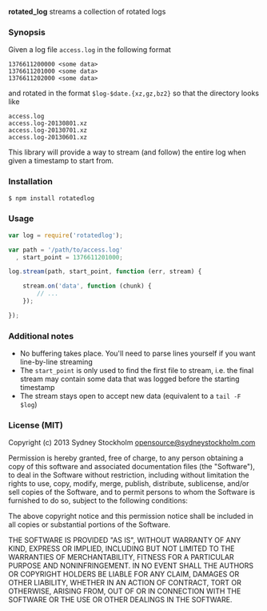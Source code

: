 **rotated_log** streams a collection of rotated logs

### Synopsis

Given a log file `access.log` in the following format

```
1376611200000 <some data>
1376611201000 <some data>
1376611202000 <some data>
```

and rotated in the format `$log-$date.{xz,gz,bz2}` so that the directory looks like

```
access.log
access.log-20130801.xz
access.log-20130701.xz
access.log-20130601.xz
```

This library will provide a way to stream (and follow) the entire log when given a timestamp to start from.

### Installation

```bash
$ npm install rotatedlog
```

### Usage

```javascript
var log = require('rotatedlog');

var path = '/path/to/access.log'
  , start_point = 1376611201000;

log.stream(path, start_point, function (err, stream) {

    stream.on('data', function (chunk) {
        // ...
    });

});
```

### Additional notes

- No buffering takes place. You'll need to parse lines yourself if you want line-by-line streaming
- The `start_point` is only used to find the first file to stream, i.e. the final stream may contain some data that was logged before the starting timestamp
- The stream stays open to accept new data (equivalent to a `tail -F $log`)

### License (MIT)

Copyright (c) 2013 Sydney Stockholm <opensource@sydneystockholm.com>

Permission is hereby granted, free of charge, to any person obtaining
a copy of this software and associated documentation files (the
"Software"), to deal in the Software without restriction, including
without limitation the rights to use, copy, modify, merge, publish,
distribute, sublicense, and/or sell copies of the Software, and to
permit persons to whom the Software is furnished to do so, subject to
the following conditions:

The above copyright notice and this permission notice shall be
included in all copies or substantial portions of the Software.

THE SOFTWARE IS PROVIDED "AS IS", WITHOUT WARRANTY OF ANY KIND,
EXPRESS OR IMPLIED, INCLUDING BUT NOT LIMITED TO THE WARRANTIES OF
MERCHANTABILITY, FITNESS FOR A PARTICULAR PURPOSE AND
NONINFRINGEMENT. IN NO EVENT SHALL THE AUTHORS OR COPYRIGHT HOLDERS BE
LIABLE FOR ANY CLAIM, DAMAGES OR OTHER LIABILITY, WHETHER IN AN ACTION
OF CONTRACT, TORT OR OTHERWISE, ARISING FROM, OUT OF OR IN CONNECTION
WITH THE SOFTWARE OR THE USE OR OTHER DEALINGS IN THE SOFTWARE.

